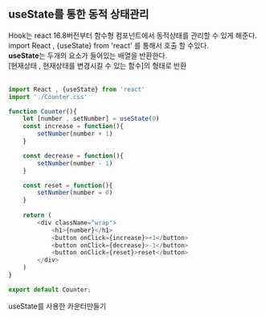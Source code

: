 ## useState를 통한 동적 상태관리 
Hook는 react 16.8버전부터 함수형 컴포넌트에서 동적상태를 관리할 수 있게 해준다.  
import React , {useState} from 'react' 를 통해서 호출 할 수있다.  
<b>useState</b>는 두개의 요소가 들어있는 배열을 반환한다.  
[현재상태 , 현재상태를 변경시킬 수 있는 함수]의 형태로 반환  
<br>
```javascript
import React , {useState} from 'react'
import './Counter.css'

function Counter(){
    let [number , setNumber] = useState(0)
    const increase = function(){
        setNumber(number + 1)
    }

    const decrease = function(){
        setNumber(number - 1)
    }

    const reset = function(){
        setNumber(number = 0)
    }
    
    return (
        <div className="wrap">
            <h1>{number}</h1>
            <button onClick={increase}>+1</button>
            <button onClick={decrease}>-1</button>
            <button onClick={reset}>reset</button>
        </div>
    )
}

export default Counter;
```
 useState를 사용한 카운터만들기
